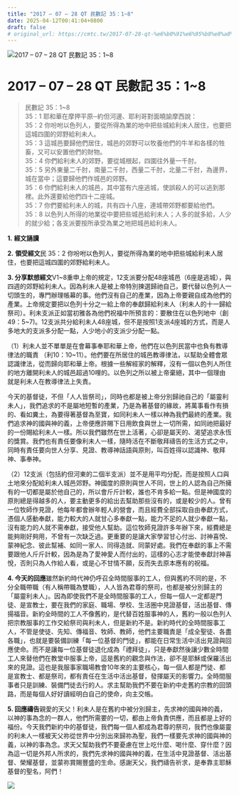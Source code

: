 ```yaml
---
title: "2017 – 07 – 28 QT 民數記 35：1~8"
date: 2025-04-12T00:41:04+0800
draft: false
# original_url: https://cmtc.tw/2017-07-28-qt-%e6%b0%91%e6%95%b8%e8%a8%98-35%ef%bc%9a18
---
```


![2017 – 07 – 28 QT  民數記 35：1~8](/images/qt.jpg   "2017 – 07 – 28 QT  民數記 35：1~8")

# 2017 – 07 – 28 QT 民數記 35：1~8

> 民數記 35：1~8  
> 35：1 耶和華在摩押平原─約但河邊、耶利哥對面曉諭摩西說：  
> 35：2 你吩咐以色列人，要從所得為業的地中把些城給利未人居住，也要把這城四圍的郊野給利未人。  
> 35：3 這城邑要歸他們居住，城邑的郊野可以牧養他們的牛羊和各樣的牲畜，又可以安置他們的財物。  
> 35：4 你們給利未人的郊野，要從城根起，四圍往外量一千肘。  
> 35：5 另外東量二千肘，南量二千肘，西量二千肘，北量二千肘，為邊界，城在當中；這要歸他們作城邑的郊野。  
> 35：6 你們給利未人的城邑，其中當有六座逃城，使誤殺人的可以逃到那裡。此外還要給他們四十二座城。  
> 35：7 你們要給利未人的城，共有四十八座，連城帶郊野都要給他們。  
> 35：8 以色列人所得的地業從中要把些城邑給利未人；人多的就多給，人少的就少給；各支派要按所承受為業之地把城邑給利未人。

**1.** **經文誦讀**

**2.** **領受經文**民 35：2 你吩咐以色列人，要從所得為業的地中把些城給利未人居住，也要把這城四圍的郊野給利未人。

**3. 分享默想經文**V1~8重申上帝的規定，12支派要分配48座城邑（6座是逃城），與四週的郊野給利未人。因為利未人是被上帝特別揀選歸祂自己，要代替以色列人一切頭生的，專門辦理帳幕的事。他們沒有自己的產業，因為上帝要親自成為他們的產業。上帝規定要把以色列十分之一給上帝的奉獻歸給利未人（利未人的十一歸給祭司）。利未支派正如當初雅各為他們祝福中所預言的：要散住在以色列地中（創49：5~7)。12支派共分給利未人48座城，但不是按照1支派4座城的方式，而是人多地大的支派多分配一點，人少地小的支派少分配一點。

（1）利未人並不單單是在會幕事奉耶和華上帝，他們在以色列民當中也負有教導律法的職責 （利10：10~11）。他們要在所居住的城邑教導律法，以幫助全體會眾認識律法，從而歸向耶和華上帝。根據一些解經家的解釋，沒有一個以色列人所住的地方離開利未人的城邑超過10哩的。以色列之所以被上帝棄絕，其中一個理由就是利未人在教導律法上失責。

今天的基督徒，不但「人人皆祭司」，同時也都是被上帝分別歸祂自己的「屬靈利未人」，我們追求的不是屬地短暫的產業，乃是為著基督的緣故，將萬事看作有損的、看如糞土，為要得著基督為至寶，如同利未人一樣以神為我們最終的產業。我們追求神的國與神的義，上帝便應許賜下日用飲食與世上一切所需，如同祂把最好的一份賜給利未人一樣。所以我們雖然在世上活著，心卻是屬天的、渴望追求永恆的獎賞。我們也有責任要像利未人一樣，隨時活在不斷敬拜禱告的生活方式之中，同時有責任要向世人分享、見證、教導神話語與原則，叫百姓得以認識神、敬拜神、事奉神。

（2）12支派（包括約但河東的二個半支派）並不是用平均分配，而是按照人口與土地來分配給利未人城邑郊野。神國度的原則與世人不同，世上的人認為自己所擁有的一切都是屬於他自己的，所以會斤斤計較，誰也不肯多給一點。但是神國度的原則總是得越多的人，要主動更多的給出去幫助那些沒有的，或是較少的人。曾有一位牧師作見證，他每年都會辦年輕人的營會，而且經費全部採取自由奉獻方式，憑個人感動奉獻，能力較大的人就甘心多奉獻一點，能力不足的人就少奉獻一點，沒有能力的人就不需奉獻，接受他人幫助。這位牧師見證許多年辦下來，經費總是能夠剛好夠用，不曾有一次缺乏過。更重要的是讓大家學習甘心付出、討神喜悅、蒙神紀念、彼此幫補、如同一家人、同得造就、同蒙好處。我們在奉獻的事上不需要跟他人斤斤計較，因為是為了愛神愛人而付出的，這樣的心志才能使奉獻討神喜悅，否則只為人作給人看，或是心不甘情不願，反而失去原本應有的祝福。

**4. 今天的回應**雖然新約時代神仍呼召全時間服事的工人，但與舊約不同的是，不分全職帶職（有人稱帶職為雙職），人人皆為君尊的祭司，也都是被分別歸主的「屬靈利未人」。因為即使我們不是全時間服事的工人，但每一個人一定都是門徒、是宣教士，要在我們的家庭、職場、學校、生活圈中見證基督，活出基督、傳揚福音。新約全時間的工人不像舊約，是代替百姓服事神的人，舊約一般以色列人把宗教服事的工作交給祭司與利未人，但是新約不是。新約時代的全時間服事工人，不管是使徒、先知、傳福音、牧師、教師，他們主要職責是「成全聖徒、各盡各職」，也就是要裝備訓練「每一位基督的門徒」，都能在日常生活中活出見證與回應使命。而不是讓每一位基督徒退化成為「禮拜徒」，只是奉獻然後讓少數全時間工人來替他們在教堂中服事上帝，這是舊約的觀念與作法，卻不是耶穌或保羅活出來的見證。這也是我服事家職場教會10年來的主要核心，每一個人都是門徒、都是宣教士、都是祭司，都有責任在生活中活出基督，發揮屬天的影響力。全時間服事者只是訓練、裝備門徒去行的人。求主幫助我們不要在新約中走舊約宗教的回頭路，而是每個人好好讀經明白自己的使命，向主交帳。

**5. 回應禱告**親愛的天父！利未人是在舊約中被分別歸主，先求神的國與神的義，以神的事為念的一群人，他們所需要的一切，都由上帝負責供應，而且都是上好的福份。今天我們新約中的基督徒，我們每一個人都成為君尊的祭司，我們也像屬靈的利未人一樣被天父祢從世界中分別出來歸祢為聖，我們一樣要先求神的國與神的義，以神的事為念。求天父幫助我們不要憂慮在世上吃什麼、喝什麼、穿什麼？因為這一切是外邦人所求的，我們先求神的國與神的義，在生活中見證基督、活出基督、榮耀基督，並蒙祢賞賜豐盛的生命。感謝天父，我們禱告祈求，是奉靠主耶穌基督的聖名，阿們！

![](/images/HyLQoYK.jpg)